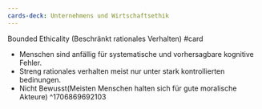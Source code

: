 ```yaml
---
cards-deck: Unternehmens und Wirtschaftsethik
---
```

Bounded Ethicality (Beschränkt rationales Verhalten) #card 
-  Menschen sind anfällig für systematische und vorhersagbare kognitive Fehler.
- Streng rationales verhalten meist nur unter stark kontrollierten bedinungen.
- Nicht Bewusst(Meisten Menschen halten sich für gute moralische Akteure)
^1706869692103
